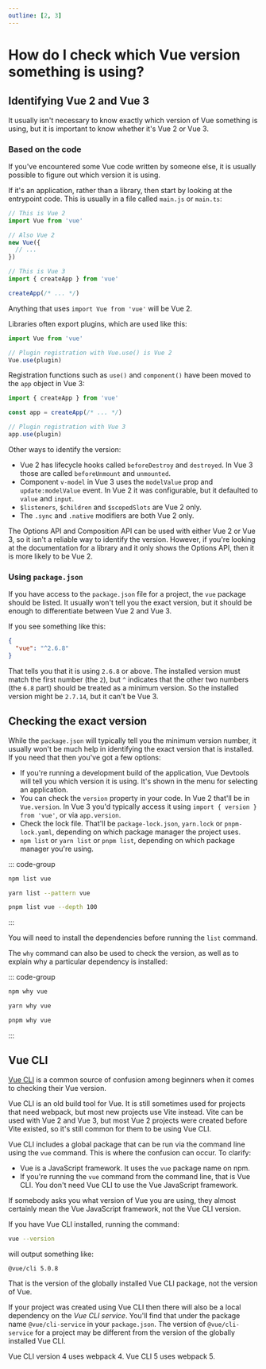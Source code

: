 ```yaml
---
outline: [2, 3]
---
```

# How do I check which Vue version something is using?

## Identifying Vue 2 and Vue 3

It usually isn't necessary to know exactly which version of Vue something is using, but it is important to know whether it's Vue 2 or Vue 3.

### Based on the code

If you've encountered some Vue code written by someone else, it is usually possible to figure out which version it is using.

If it's an application, rather than a library, then start by looking at the entrypoint code. This is usually in a file called `main.js` or `main.ts`:

```js
// This is Vue 2
import Vue from 'vue'

// Also Vue 2
new Vue({
  // ...
})
```

```js
// This is Vue 3
import { createApp } from 'vue'

createApp(/* ... */)
```

Anything that uses `import Vue from 'vue'` will be Vue 2.

Libraries often export plugins, which are used like this:

```js
import Vue from 'vue'

// Plugin registration with Vue.use() is Vue 2
Vue.use(plugin)
```

Registration functions such as `use()` and `component()` have been moved to the `app` object in Vue 3:

```js
import { createApp } from 'vue'

const app = createApp(/* ... */)

// Plugin registration with Vue 3
app.use(plugin)
```

Other ways to identify the version:

- Vue 2 has lifecycle hooks called `beforeDestroy` and `destroyed`. In Vue 3 those are called `beforeUnmount` and `unmounted`.
- Component `v-model` in Vue 3 uses the `modelValue` prop and `update:modelValue` event. In Vue 2 it was configurable, but it defaulted to `value` and `input`.
- `$listeners`, `$children` and `$scopedSlots` are Vue 2 only.
- The `.sync` and `.native` modifiers are both Vue 2 only.

The Options API and Composition API can be used with either Vue 2 or Vue 3, so it isn't a reliable way to identify the version. However, if you're looking at the documentation for a library and it only shows the Options API, then it is more likely to be Vue 2.

### Using `package.json`

If you have access to the `package.json` file for a project, the `vue` package should be listed. It usually won't tell you the exact version, but it should be enough to differentiate between Vue 2 and Vue 3.

If you see something like this:

```json
{
  "vue": "^2.6.8"
}
```

That tells you that it is using `2.6.8` or above. The installed version must match the first number (the `2`), but `^` indicates that the other two numbers (the `6.8` part) should be treated as a minimum version. So the installed version might be `2.7.14`, but it can't be Vue 3.

## Checking the exact version

While the `package.json` will typically tell you the minimum version number, it usually won't be much help in identifying the exact version that is installed. If you need that then you've got a few options:

- If you're running a development build of the application, Vue Devtools will tell you which version it is using. It's shown in the menu for selecting an application.
- You can check the `version` property in your code. In Vue 2 that'll be in `Vue.version`. In Vue 3 you'd typically access it using `import { version } from 'vue'`, or via `app.version`.
- Check the lock file. That'll be `package-lock.json`, `yarn.lock` or `pnpm-lock.yaml`, depending on which package manager the project uses.
- `npm list` or `yarn list` or `pnpm list`, depending on which package manager you're using.

::: code-group

```sh [npm]
npm list vue
```

```sh [yarn]
yarn list --pattern vue
```

```sh [pnpm]
pnpm list vue --depth 100
```

:::

You will need to install the dependencies before running the `list` command.

The `why` command can also be used to check the version, as well as to explain why a particular dependency is installed:

::: code-group

```sh [npm]
npm why vue
```

```sh [yarn]
yarn why vue
```

```sh [pnpm]
pnpm why vue
```

:::

## Vue CLI

[Vue CLI](https://cli.vuejs.org/) is a common source of confusion among beginners when it comes to checking their Vue version.

Vue CLI is an old build tool for Vue. It is still sometimes used for projects that need webpack, but most new projects use Vite instead. Vite can be used with Vue 2 and Vue 3, but most Vue 2 projects were created before Vite existed, so it's still common for them to be using Vue CLI.

Vue CLI includes a global package that can be run via the command line using the `vue` command. This is where the confusion can occur. To clarify:

- Vue is a JavaScript framework. It uses the `vue` package name on npm.
- If you're running the `vue` command from the command line, that is Vue CLI. You don't need Vue CLI to use the Vue JavaScript framework.

If somebody asks you what version of Vue you are using, they almost certainly mean the Vue JavaScript framework, not the Vue CLI version.

If you have Vue CLI installed, running the command:

```sh
vue --version
```

will output something like:

```
@vue/cli 5.0.8
```

That is the version of the globally installed Vue CLI package, not the version of Vue.

If your project was created using Vue CLI then there will also be a local dependency on the *Vue CLI service*. You'll find that under the package name `@vue/cli-service` in your `package.json`. The version of `@vue/cli-service` for a project may be different from the version of the globally installed Vue CLI.

Vue CLI version 4 uses webpack 4. Vue CLI 5 uses webpack 5.
